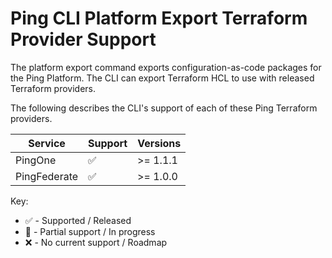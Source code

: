 # Ping CLI Platform Export Terraform Provider Support

The platform export command exports configuration-as-code packages for the Ping Platform. The CLI can export
Terraform HCL to use with released Terraform providers.

The following describes the CLI's support of each of these Ping Terraform providers.

| Service             | Support | Versions |
| ------------------- | ---- | ------- |
| PingOne | :white_check_mark: | >= 1.1.1 |
| PingFederate | :white_check_mark: | >= 1.0.0 |

Key:
* :white_check_mark: - Supported / Released
* :large_orange_diamond: - Partial support / In progress
* :x: - No current support / Roadmap